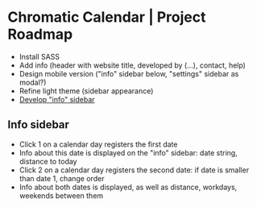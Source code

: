 # Chromatic Calendar | Project Roadmap

- Install SASS
- Add info (header with website title, developed by (...), contact, help)
- Design mobile version ("info" sidebar below, "settings" sidebar as modal?)
- Refine light theme (sidebar appearance)
- [Develop "info" sidebar](#info-sidebar)

## Info sidebar

- Click 1 on a calendar day registers the first date
- Info about this date is displayed on the "info" sidebar: date string, distance to today
- Click 2 on a calendar day registers the second date: if date is smaller than date 1, change order
- Info about both dates is displayed, as well as distance, workdays, weekends between them